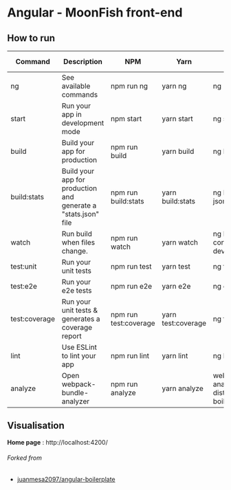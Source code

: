 # Angular - MoonFish front-end

## How to run

| Command       | Description                                                    | NPM                   | Yarn               | Background command                                          |
| ------------- | -------------------------------------------------------------- | --------------------- | ------------------ | ----------------------------------------------------------- |
| ng            | See available commands                                         | npm run ng            | yarn ng            | ng                                                          |
| start         | Run your app in development mode                               | npm start             | yarn start         | ng serve                                                    |
| build         | Build your app for production                                  | npm run build         | yarn build         | ng build                                                    |
| build:stats   | Build your app for production and generate a "stats.json" file | npm run build:stats   | yarn build:stats   | ng build --stats-json                                       |
| watch         | Run build when files change.                                   | npm run watch         | yarn watch         | ng build --watch --configuration development                |
| test:unit     | Run your unit tests                                            | npm run test          | yarn test          | ng test                                                     |
| test:e2e      | Run your e2e tests                                             | npm run e2e           | yarn e2e           | ng e2e                                                      |
| test:coverage | Run your unit tests & generates a coverage report              | npm run test:coverage | yarn test:coverage | ng test --coverage                                          |
| lint          | Use ESLint to lint your app                                    | npm run lint          | yarn lint          | ng lint                                                     |
| analyze       | Open webpack-bundle-analyzer                                   | npm run analyze       | yarn analyze       | webpack-bundle-analyzer dist/angular-boilerplate/stats.json |

## Visualisation

**Home page** : http://localhost:4200/

###### Forked from 
- [juanmesa2097/angular-boilerplate](https://github.com/juanmesa2097/angular-boilerplate)
